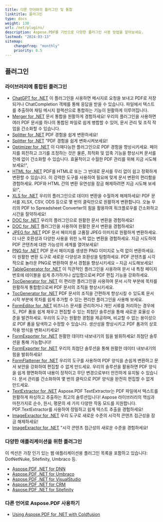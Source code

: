 ```yaml
---
title: 다른 언어와의 플러그인 및 통합
linktitle: 플러그인
type: docs
weight: 130
url: /net/plugins/
description: Aspose.PDF를 기반으로 다양한 플러그인 사용 방법을 알아보세요.
lastmod: "2024-03-13"
sitemap:
    changefreq: "monthly"
    priority: 0.5
---
```


## 플러그인

### 라이브러리에 통합된 플러그인

* [ChatGPT for .NET](chatgpt/) 이 플러그인을 사용하면 메시지로 요청을 보내고 PDF로 저장되거나 ChatCompletion 객체를 통해 응답을 받을 수 있습니다. 파일에서 텍스트를 추출하여 채팅 메시지 컬렉션으로 통합하는 기능이 원활하게 이루어집니다.
* [Merger for .NET](merger/) 문서 통합을 원활하게 경험하세요! 우리의 플러그인을 사용하면 여러 PDF 문서를 하나의 통합된 파일로 쉽게 병합할 수 있어, 문서 관리 및 조직 작업을 간소화할 수 있습니다.
* [Splitter for .NET](splitter/) PDF 경험을 쉽게 변환하세요!
* [Splitter for .NET](splitter/) "PDF 경험을 쉽게 변화시켜보세요!
* [Optimizer for .NET](optimizer/) 이 다재다능한 플러그인으로 PDF 경험을 향상시키세요. 페이지를 회전하고 크기를 조정하는 것은 물론, 최적화 및 압축 기능을 향상시켜 문서를 전례 없이 간소화할 수 있습니다. 효율적이고 수월한 PDF 관리를 위해 지금 시도해 보세요!",
* [HTML for .NET](html/) PDF를 HTML로 또는 그 반대로 문서를 무리 없이 쉽고 정확하게 변환할 수 있습니다. 이 강력한 도구를 사용하여 필요에 맞게 문서 변환의 편리함을 경험하세요. PDF와 HTML 간의 변환 유연성을 잠금 해제하려면 지금 시도해 보세요!",
* [XLS for .NET](xls/) 우리의 플러그인으로 데이터 변환을 수월하게 해제하세요! PDF 문서를 XLSX, CSV, ODS 등으로 몇 번의 클릭만으로 원활하게 변환합니다. 오늘 우리의 PDF to Spreadsheet Converter의 힘을 활용하여 워크플로우를 간소화하고 시간을 절약하세요!
* [DOC for .NET](doc/) 우리의 플러그인으로 원활한 문서 변환을 경험하세요!
* [DOC for .NET](doc/) 플러그인을 사용하여 원활한 문서 변환을 경험하세요!
* [JPEG for .NET](jpeg/) PDF 문서 페이지를 고품질 JPEG 이미지로 원활하게 변환하세요. 더 나은 호환성과 다양한 사용을 위한 노력 없는 변환을 경험하세요. 지금 시도하여 PDF 콘텐츠에 대한 가능성의 세계를 열어보세요!
* [PNG for .NET](png/) PDF 문서 페이지를 생생한 PNG 이미지로 노력 없이 변환하세요. 이 원활한 변환 도구로 새로운 다양성과 호환성을 탐험하세요. PDF 콘텐츠를 시각적으로 놀라운 PNG로 변환하여 문서 경험을 향상시키세요 – 지금 시도해보세요!
* [TableGenerator for .NET](tablegenerator/) 이 직관적인 플러그인을 사용하여 문서 내 특정 페이지 번호에 테이블을 쉽게 추가하거나 삽입함으로써 PDF 편집 기능을 강화하세요.
* [TocGenerator for .NET](tocgenerator/) 이 편리한 플러그인을 사용하여 문서 시작 부분에 목차를 원활하게 통합함으로써 PDF 문서의 조직을 향상시키세요.
* [TocGenerator for .NET](tocgenerator/) PDF 문서의 조직을 간편하게 향상시킬 수 있도록 문서 시작 부분에 목차를 쉽게 추가할 수 있는 편리한 플러그인을 사용해 보세요.
* [FormEditor for .NET](formeditor/) 비즈니스 문서를 관리하거나 개인 서류를 처리하는 경우에도, PDF 폼을 쉽게 채우고 편집할 수 있는 최첨단 솔루션을 통해 새로운 효율성 수준을 발견하세요. 우리의 도구는 원활한 경험을 제공하며, 비교할 수 없는 용이성으로 PDF 폼을 탐색하고 수정할 수 있습니다. 생산성을 향상시키고 PDF 폼과의 상호 작용 방식을 변화시키세요!
* [FormExporter for .NET](formexporter/) 원활한 데이터 내보내기의 힘을 발휘하세요! 최첨단 솔루션을 통해 가능합니다!
* [FormExporter for .NET](formexporter/) 우리의 최첨단 솔루션을 통해 원활한 데이터 내보내기의 힘을 발휘하세요!
* [FormFlattener for .NET](formflattener/) 우리의 도구를 사용하여 PDF 양식을 손쉽게 변환하고 문서 보안을 강화하여 편집할 수 없게 만드세요. 우리의 솔루션을 활용하면 PDF 양식을 쉽게 평면화하여 내용이 정적이고 무단 변경으로부터 안전하게 유지될 수 있습니다. 문서 관리를 간소화하여 몇 번의 클릭으로 PDF 양식을 완전히 편집할 수 없게 만드세요.
* [TextExtractor for .NET](textextractor/) Aspose.PDF TextExtractor는 PDF 파일에서 텍스트를 원활하게 파싱하고 추출하는 최고의 솔루션입니다! Aspose 라이브러리의 핵심과 마찬가지로 순수, 원시, 평문의 세 가지 다양한 작동 모드를 지원합니다. PDF.TextExtractor를 사용하여 정밀하고 쉽게 텍스트 추출을 경험하세요!
* [ImageExractor for .NET](imageextractor/) 우리 도구로 새로운 수준의 시각적 콘텐츠 접근성을 잠금 해제하세요!
* [ImageExractor for .NET](imageextractor/) "시각 콘텐츠 접근성의 새로운 수준을 경험하세요!

### 다양한 애플리케이션을 위한 플러그인

이 섹션은 가장 인기 있는 웹 애플리케이션용 플러그인 목록을 포함하고 있습니다: DotNetNuke, Sitefinity, Umbraco 등.

* [Aspose.PDF .NET for DNN](/pdf/net/aspose-pdf-net-for-dnn/)
* [Aspose.PDF .NET for Umbraco](/pdf/net/aspose-pdf-net-for-umbraco/)
* [Aspose.PDF .NET for VisualStudio](/pdf/net/aspose-pdf-net-for-visualstudio/)
* [Aspose.PDF .NET for CRM](/pdf/net/aspose-pdf-net-for-crm/)
* [Aspose.PDF .NET for Sitefinity](/pdf/net/aspose-pdf-net-for-sitefinity/)

### 다른 언어로 Aspose.PDF 사용하기

* [Using Aspose.PDF for .NET with Coldfusion](/pdf/net/aspose-pdf-net-for-coldfusion/)
